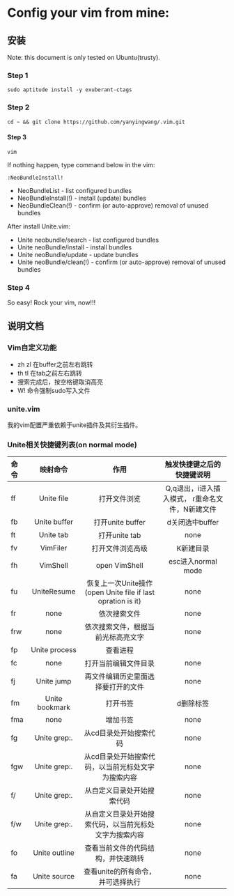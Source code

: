 Config your vim from mine:
==============



安装
--------------

Note: this document is only tested on Ubuntu(trusty).

### Step 1
```shell
sudo aptitude install -y exuberant-ctags
```

### Step 2
```shell
cd ~ && git clone https://github.com/yanyingwang/.vim.git
```

#### Step 3
```shell
vim
```

If nothing happen, type command below in the vim:
```shell
:NeoBundleInstall!
```
* NeoBundleList - list configured bundles
* NeoBundleInstall(!) - install (update) bundles
* NeoBundleClean(!) - confirm (or auto-approve) removal of unused bundles

After install Unite.vim:
* Unite neobundle/search - list configured bundles
* Unite neoBundle/install - install bundles
* Unite neoBundle/update - update bundles
* Unite neoBundle/clean(!) - confirm (or auto-approve) removal of unused bundles

### Step 4
So easy! Rock your vim, now!!!




 

说明文档
--------------

### Vim自定义功能
* zh zl 在buffer之前左右跳转
* th tl 在tab之前左右跳转
* 搜索完成后，按空格键取消高亮
* W! 命令强制sudo写入文件

### unite.vim
我的vim配置严重依赖于unite插件及其衍生插件。


### Unite相关快捷键列表(on normal mode)   

| 命令 | 映射命令 | 作用 | 触发快捷键之后的快捷键说明 |
|:-----------|:------------:|:------------:|:------------:|
| ff | Unite file | 打开文件浏览 | Q,q退出，i进入插入模式， r重命名文件，N新建文件
| fb | Unite buffer | 打开unite buffer | d关闭选中buffer
| ft | Unite tab | 打开unite tab | none
| fv | VimFiler | 打开文件浏览高级 | K新建目录
| fh | VimShell | open VimShell | esc进入normal mode
| fu | UniteResume | 恢复上一次Unite操作(open Unite file if last opration is it) | none
| fr |  none | 依次搜索文件 | none
| frw | none | 依次搜索文件，根据当前光标高亮文字 | none
| fp | Unite process | 查看进程 | | /开始搜索，d杀掉进程
| fc | none | 打开当前编辑文件目录 | none
| fj | Unite jump | 再文件编辑历史里面选择要打开的文件 | none
| fm | Unite bookmark | 打开书签 | d删除标签
| fma | none | 增加书签 | none
| fg | Unite grep:. | 从cd目录处开始搜索代码 | none
| fgw | Unite grep:. | 从cd目录处开始搜索代码，以当前光标处文字为搜索内容 | none
| f/ | Unite grep:. | 从自定义目录处开始搜索代码 | none
| f/w | Unite grep:. | 从自定义目录处开始搜索代码，以当前光标处文字为搜索内容 | none
| fo | Unite outline | 查看当前文件的代码结构，并快速跳转 | none
| fa | Unite source | 查看unite的所有命令，并可选择执行 | none





